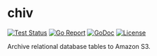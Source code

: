 # chiv

[![Test Status](https://github.com/gavincabbage/chiv/workflows/go%20test/badge.svg)](https://github.com/gavincabbage/chiv/actions)
[![Go Report](https://goreportcard.com/badge/gavincabbage.com/chiv)](https://goreportcard.com/report/gavincabbage.com/chiv)
[![GoDoc](https://godoc.org/gavincabbage.com/chiv?status.svg)](https://godoc.org/gavincabbage.com/chiv)
[![License](http://img.shields.io/badge/License-MIT-blue.svg)](https://gavincabbage.com/chiv/blob/master/LICENSE)

Archive relational database tables to Amazon S3.
